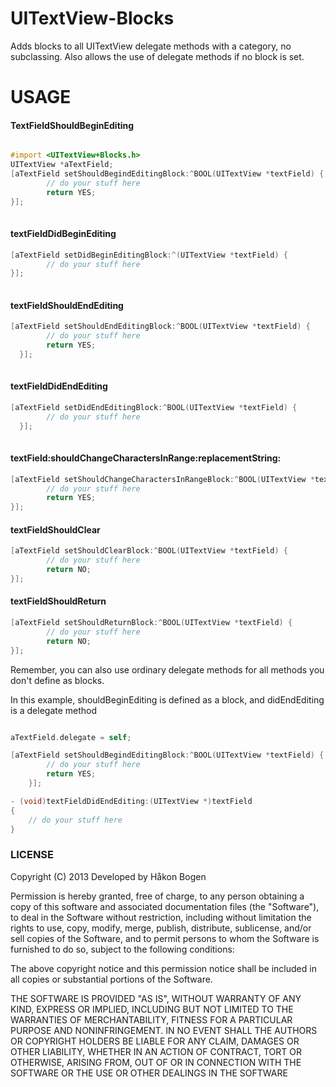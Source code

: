 UITextView-Blocks
==================

Adds blocks to all UITextView delegate methods with a category, no subclassing. Also allows the use of delegate methods if no block is set.


USAGE
=====

#### TextFieldShouldBeginEditing
```objective-c

#import <UITextView+Blocks.h>
UITextView *aTextField;
[aTextField setShouldBegindEditingBlock:^BOOL(UITextView *textField) {
        // do your stuff here
        return YES;
}];
    
```

#### textFieldDidBeginEditing

```objective-c
[aTextField setDidBeginEditingBlock:^(UITextView *textField) {
        // do your stuff here
}];
    
```

#### textFieldShouldEndEditing

```objective-c
[aTextField setShouldEndEditingBlock:^BOOL(UITextView *textField) {
        // do your stuff here
        return YES;
  }];
    
```

#### textFieldDidEndEditing

```objective-c
[aTextField setDidEndEditingBlock:^BOOL(UITextView *textField) {
        // do your stuff here
  }];
    
```

#### textField:shouldChangeCharactersInRange:replacementString:

```objective-c
[aTextField setShouldChangeCharactersInRangeBlock:^BOOL(UITextView *textField, NSRange range, NSString *replacementString) {
        // do your stuff here
        return YES;
}];
```
#### textFieldShouldClear

```objective-c
[aTextField setShouldClearBlock:^BOOL(UITextView *textField) {
        // do your stuff here
        return NO;
}];
```
#### textFieldShouldReturn
```objective-c
[aTextField setShouldReturnBlock:^BOOL(UITextView *textField) {
        // do your stuff here
        return NO;
}];
```    

Remember, you can also use ordinary delegate methods for all methods you don't define as blocks.

In this example, shouldBeginEditing is defined as a block, and didEndEditing is a delegate method

```objective-c

aTextField.delegate = self;

[aTextField setShouldBegindEditingBlock:^BOOL(UITextView *textField) {
        // do your stuff here
        return YES;
    }];

- (void)textFieldDidEndEditing:(UITextView *)textField
{
    // do your stuff here
}
```   

### LICENSE

Copyright (C) 2013 Developed by Håkon Bogen

Permission is hereby granted, free of charge, to any person obtaining a copy of this software and associated documentation files (the "Software"), to deal in the Software without restriction, including without limitation the rights to use, copy, modify, merge, publish, distribute, sublicense, and/or sell copies of the Software, and to permit persons to whom the Software is furnished to do so, subject to the following conditions:

The above copyright notice and this permission notice shall be included in all copies or substantial portions of the Software.

THE SOFTWARE IS PROVIDED "AS IS", WITHOUT WARRANTY OF ANY KIND, EXPRESS OR IMPLIED, INCLUDING BUT NOT LIMITED TO THE WARRANTIES OF MERCHANTABILITY, FITNESS FOR A PARTICULAR PURPOSE AND NONINFRINGEMENT. IN NO EVENT SHALL THE AUTHORS OR COPYRIGHT HOLDERS BE LIABLE FOR ANY CLAIM, DAMAGES OR OTHER LIABILITY, WHETHER IN AN ACTION OF CONTRACT, TORT OR OTHERWISE, ARISING FROM, OUT OF OR IN CONNECTION WITH THE SOFTWARE OR THE USE OR OTHER DEALINGS IN THE SOFTWARE
